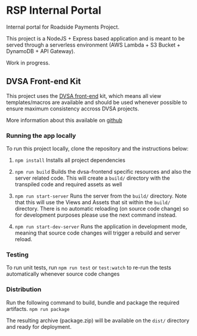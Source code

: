 # RSP Internal Portal
Internal portal for Roadside Payments Project.

This project is a NodeJS + Express based application and is meant to be served through a serverless environment (AWS Lambda + S3 Bucket + DynamoDB + API Gateway).  

Work in progress.

## DVSA Front-end Kit
This project uses the [DVSA front-end](https://dvsa-front-end.herokuapp.com/) kit, which means all view templates/macros are available and should be used whenever possible to ensure maximum consistency accross DVSA projects.

More information about this available on [github](https://github.com/dvsa/front-end)

### Running the app locally 

To run this project locally, clone the repository and the instructions below:

1. `npm install` 
Installs all project dependencies

2. `npm run build`
Builds the dvsa-frontend specific resources and also the server related code.
This will create a `build/` directory with the transpiled code and required assets as well

3. `npm run start-server`
Runs the server from the `build/` directory. Note that this will use the Views and Assets that sit within the `build/` directory. There is no automatic reloading (on source code change) so for development purposes please use the next command instead.

4. `npm run start-dev-server`
Runs the application in development mode, meaning that source code changes will trigger a rebuild and server reload. 

### Testing

To run unit tests, run
`npm run test`
or
`test:watch`
to re-run the tests automatically whenever source code changes

### Distribution

Run the following command to build, bundle and package the required artifacts.
`npm run package`

The resulting archive (package.zip) will be available on the `dist/` directory and ready for deployment.